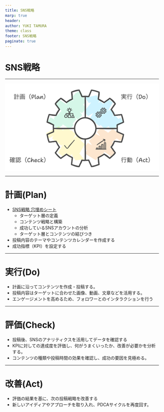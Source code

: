 ```yaml
---
title: SNS戦略
marp: true
header: 
author: YUKI TAMURA
theme: class
footer: SNS戦略
paginate: true
---
```

# SNS戦略

---
<!-- header: PDCAサイクル -->
![](/img/pdca.png)

---
# 計画(Plan)

- [SNS戦略 穴埋めシート](https://docs.google.com/document/d/1R--NtdMcr8klPMRJVpLDaqcHCQ1e6S2ypGhqo7v-COc/edit?usp=sharing)
    - ターゲット層の定義
    - コンテンツ戦略と構築
    - 成功しているSNSアカウントの分析
    - ターゲット層とコンテンツの結びつき
- 投稿内容のテーマやコンテンツカレンダーを作成する
- 成功指標（KPI）を設定する

---
# 実行(Do)

- 計画に沿ってコンテンツを作成・投稿する。
- 投稿内容はターゲットに合わせた画像、動画、文章などを活用する。
- エンゲージメントを高めるため、フォロワーとのインタラクションを行う

---
# 評価(Check)

- 投稿後、SNSのアナリティクスを活用してデータを確認する
- KPIに対しての達成度を評価し、何がうまくいったか、改善が必要かを分析する。
- コンテンツの種類や投稿時間の効果を確認し、成功の要因を見極める。

---
# 改善(Act)
- 評価の結果を基に、次の投稿戦略を改善する
- 新しいアイディアやアプローチを取り入れ、PDCAサイクルを再度回す。